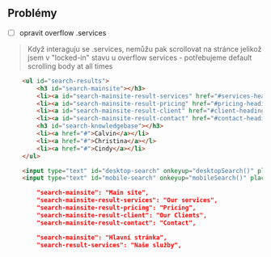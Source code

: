## Problémy

- [ ] opravit overflow .services
> Když interaguju se .services, nemůžu pak scrollovat na stránce jelikož jsem v "locked-in" stavu u overflow services - potřebujeme default scrolling body at all times

```html
    <ul id="search-results">
        <h3 id="search-mainsite"></h3>
        <li><a id="search-mainsite-result-services" href="#services-heading"></a></li>
        <li><a id="search-mainsite-result-pricing" href="#pricing-heading"></a></li>
        <li><a id="search-mainsite-result-client" href="#client-heading"></a></li>
        <li><a id="search-mainsite-result-contact" href="#contact-heading"></a></li>
        <h3 id="search-knowledgebase"></h3>
        <li><a href="#">Calvin</a></li>
        <li><a href="#">Christina</a></l>
        <li><a href="#">Cindy</a></li>
    </ul>
```

```html
    <input type="text" id="desktop-search" onkeyup="desktopSearch()" placeholder="Search">
    <input type="text" id="mobile-search" onkeyup="mobileSearch()" placeholder="Search">
```

```json
		"search-mainsite": "Main site",
		"search-mainsite-result-services": "Our services",
		"search-mainsite-result-pricing": "Pricing",
		"search-mainsite-result-client": "Our Clients",
		"search-mainsite-result-contact": "Contact",

        "search-mainsite": "Hlavní stránka",
		"search-result-services": "Naše služby",
```